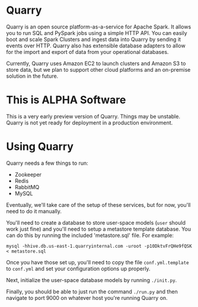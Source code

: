 # Quarry

Quarry is an open source platform-as-a-service for Apache Spark. It allows you to run SQL and PySpark jobs using a simple HTTP API. You can easily boot and scale Spark Clusters and ingest data into Quarry by sending it events over HTTP. Quarry also has extensible database adapters to allow for the import and export of data from your operational databases.

Currently, Quarry uses Amazon EC2 to launch clusters and Amazon S3 to store data, but we plan to support other cloud platforms and an on-premise solution in the future.

# This is ALPHA Software

This is a very early preview version of Quarry. Things may be unstable. Quarry is not yet ready for deployment in a production environment.

# Using Quarry

Quarry needs a few things to run:

* Zookeeper
* Redis
* RabbitMQ
* MySQL

Eventually, we'll take care of the setup of these services, but for now, you'll need to do it manually. 

You'll need to create a database to store user-space models (`user` should work just fine) and you'll need to setup a metastore template database. You can do this by running the included 'metastore.sql' file. For example:

    mysql -hhive.db.us-east-1.quarryinternal.com -uroot -p10DktvFrQHe9fQSK < metastore.sql

Once you have those set up, you'll need to copy the file `conf.yml.template` to `conf.yml` and set your configuration options up properly. 

Next, initialize the user-space database models by running `./init.py`. 

Finally, you should be able to just run the command `./run.py` and then navigate to port 9000 on whatever host you're running Quarry on.
